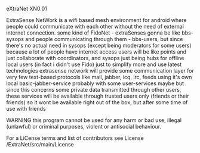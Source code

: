 eXtraNet XN0.01

ExtraSense NetWork is a wifi based mesh environment for android where people could communicate with each other without the need of external internet connection.
some kind of FidoNet - extraSenses gonna be like bbs-sysops and people communicating through them - bbs-users,
but since there's no actual need in sysops (except being moderators for some users) because a lot of people have internet access
users will be like points and just collaborate with coordinators, and sysops just being hubs for offline local users (in fact i didn't use Fido)
just to simplify more and use latest technologies extrasense network will provide some communication layer for very
few text-based protocols like mail, jabber, icq, irc, feeds using it's own local basic-jabber-service probably with some user-services maybe
but since this concerns some private data transmitted through other users, these services will be available through trusted users only (friends or their friends)
so it wont be available right out of the box, but after some time of use with friends

 WARNING this program cannot be used for any harm or bad use, illegal (unlawful) or criminal purposes, violent or antisocial behaviour.

For a LiCense terms and list of contributors see License /ExtraNet/src/main/License